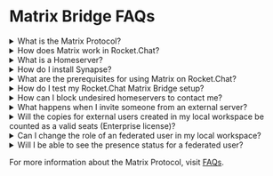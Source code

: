 # Matrix Bridge FAQs

<details>

<summary>What is the Matrix Protocol?</summary>

[Matrix](https://matrix.org/) is an open standard for interoperable, decentralized, real-time communication over IP.

</details>

<details>

<summary>How does Matrix work in Rocket.Chat?</summary>

Rocket.Chat aims to enable seamless communication and collaboration across platforms, empowering individuals and organizations to connect on their terms and fluently share information with other platforms.

</details>

<details>

<summary>What is a Homeserver?</summary>

It's an implementation of the Matrix spec, there are some existing homeservers. The most famous are [Synapse ](https://github.com/matrix-org/synapse)and [Dendrite](https://github.com/matrix-org/dendrite).

</details>

<details>

<summary>How do I install Synapse?</summary>

* Installing [Synapse](https://matrix-org.github.io/synapse/latest/).
* Configuring [federation](https://matrix-org.github.io/synapse/latest/federate.html).

</details>

<details>

<summary>What are the prerequisites for using Matrix on Rocket.Chat?</summary>

See how to [install and configure](../../../use-rocket.chat/rocket.chat-federation/matrix-bridge/matrix-admin-guide/deploy-a-federated-rocket.chat-workspace.md) Rocket.Chat Matrix Bridge integration.

</details>

<details>

<summary>How do I test my Rocket.Chat Matrix Bridge setup?</summary>

See how to [test ](../../../use-rocket.chat/rocket.chat-federation/matrix-bridge/matrix-admin-guide/deploy-a-federated-rocket.chat-workspace.md#testing-your-setup)your setup.

</details>

<details>

<summary>How can I block undesired homeservers to contact me?</summary>

See [how to create allow/block lists](../../../use-rocket.chat/rocket.chat-federation/matrix-bridge/matrix-admin-guide/federation-access-control.md) in your Matrix homeserver configuration.

</details>

<details>

<summary>What happens when I invite someone from an external server?</summary>

Whenever you invite someone to chat with you either through public, private, or DM rooms, a copy for that external user will be created in your local workspace. And a copy for your user will be created in the external (inviter) server as well. From there, every message is stored on both sides.

</details>

<details>

<summary>Will the copies for external users created in my local workspace be counted as a valid seats (Enterprise license)?</summary>

No, all the copies being created to support the Matrix Bridge feature will NOT be counted as valid seats. Only users you create in your local workspace are counted as valid seats.

</details>

<details>

<summary>Can I change the role of an federated user in my local workspace?</summary>

No, all the external users created in your local workspace will be created as a User (user role) and without an email and password, which means they cannot log in directly to your workspace. The only way for them to communicate with your local workspace is through the open channel you have with them.

</details>

<details>

<summary>Will I be able to see the presence status for a federated user?</summary>

Unfortunately, not at this point. When it comes to presence status, the support from Bridges is very unstable, and due to that, we don't support it yet.

</details>

For more information about the Matrix Protocol, visit [FAQs](https://matrix.org/faq/).
